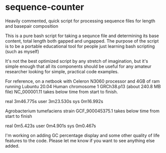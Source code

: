# sequence-counter
Heavily commented, quick script for processing sequence files for length and basepair composition

This is a pure bash script for taking a sequnce file and determining its base content, total length both gapped and ungapped. 
The purpose of the script is to be a portable educational tool for people just learning bash scripting (such as myself)

It's not the best optimized script by any stretch of imagination, but it's simple enough that all its components should be useful for any amateur researcher looking for simple, practical code examples. 

For reference, on a netbook with Celeron N3060 processor and 4GB of ram running Lubuntu 20.04
Human chromosome 1 GRCh38.p13 (about 240.8 MB file) NC_000001.11 takes below time from start to finish.

real    3m46.775s
user    3m23.530s
sys     0m16.992s

Agrobacterium tumefaciens strain GCF_900045375.1 takes below time from start to finish

real    0m5.423s
user    0m4.901s
sys     0m0.467s

I'm working on adding GC percentage display and some other quality of life features to the code. Please let me know if you want to see anything else added.
